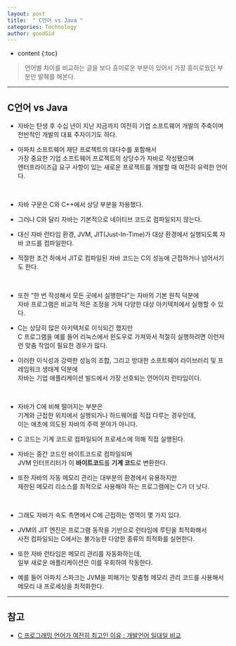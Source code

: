 ```yaml
---
layout: post
title:  " C언어 vs Java "
categories: Technology
author: goodGid
---
```

* content
{:toc}

> 언어별 차이를 비교하는 글을 보다 흥미로운 부분이 있어서 가장 흥미로웠던 부분만 발췌를 해본다.


---


## C언어 vs Java 

* 자바는 탄생 후 수십 년이 지난 지금까지 여전히 기업 소프트웨어 개발의 주축이며 <br> 전반적인 개발의 대표 주자이기도 하다. 

* 아파치 소프트웨어 재단 프로젝트의 대다수를 포함해서 <br> 가장 중요한 기업 소프트웨어 프로젝트의 상당수가 자바로 작성됐으며 <br> 엔터프라이즈급 요구 사항이 있는 새로운 프로젝트를 개발할 때 여전히 유력한 언어다.













<br>

* 자바 구문은 C와 C++에서 상당 부분을 차용했다. 

* 그러나 C와 달리 자바는 기본적으로 네이티브 코드로 컴파일되지 않는다. 

* 대신 자바 런타임 환경, JVM, JIT(Just-In-Time)가 대상 환경에서 실행되도록 자바 코드를 컴파일한다. 

* 적절한 조건 하에서 JIT로 컴파일된 자바 코드는 C의 성능에 근접하거나 넘어서기도 한다.

<br>

* 또한 “한 번 작성해서 모든 곳에서 실행한다”는 자바의 기본 원칙 덕분에 <br> 자바 프로그램은 비교적 적은 조정을 거쳐 다양한 대상 아키텍처에서 실행할 수 있다. 

* C는 상당히 많은 아키텍처로 이식되긴 했지만 <br> C 프로그램을 예를 들어 리눅스에서 윈도우로 가져와서 적절히 실행하려면 이런저런 맞춤 작업이 필요한 경우가 많다.

* 이러한 이식성과 강력한 성능의 조합, 그리고 방대한 소프트웨어 라이브러리 및 프레임워크 생태계 덕분에 <br> 자바는 기업 애플리케이션 빌드에서 가장 선호되는 언어이자 런타임이다.

<br>

* 자바가 C에 비해 떨어지는 부분은 <br> 기계와 근접한 위치에서 실행되거나 하드웨어를 직접 다루는 경우인데, <br> 이는 애초에 의도된 자바의 주력 분야가 아니다. 

* C 코드는 기계 코드로 컴파일되어 프로세스에 의해 직접 실행된다. 

* 자바는 중간 코드인 바이트코드로 컴파일되며 <br> JVM 인터프리터가 이 **바이트코드**를 **기계 코드**로 변환한다. 

* 또한 자바의 자동 메모리 관리는 대부분의 환경에서 유용하지만 <br> 제한된 메모리 리소스를 최적으로 사용해야 하는 프로그램에는 C가 더 낫다.

<br>

* 그래도 자바가 속도 측면에서 C에 근접하는 영역이 몇 가지 있다. 

* JVM의 JIT 엔진은 프로그램 동작을 기반으로 런타임에 루틴을 최적화해서 <br> 사전 컴파일되는 C에서는 불가능한 다양한 종류의 최적화를 실현한다. 

* 또한 자바 런타임은 메모리 관리를 자동화하는데, <br> 일부 새로운 애플리케이션은 이를 우회하여 작동한다. 

* 예를 들어 아파치 스파크는 JVM을 피해가는 맞춤형 메모리 관리 코드를 사용해서 메모리 내 프로세싱을 최적화한다.


---

## 참고

* [C 프로그래밍 언어가 여전히 최고인 이유 : 개발언어 일대일 비교](http://www.itworld.co.kr/news/124767)
